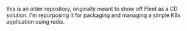 this is an older repository, originally meant to show off Fleet as a CD solution. I'm repurposing it for packaging and managing a simple K8s application using redis.